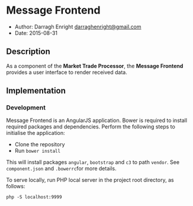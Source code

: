 # Message Frontend

* Author: Darragh Enright <darraghenright@gmail.com>
* Date: 2015-08-31

## Description

As a component of the **Market Trade Processor**, the **Message Frontend** provides a user interface to render received data.

## Implementation

### Development

Message Frontend is an AngularJS application. Bower is required to install required packages and dependencies. Perform the following steps to initialise the application:

* Clone the repository
* Run `bower install`

This will install packages `angular`, `bootstrap` and `c3` to path `vendor`. See `component.json` and `.bowerrc`for more details.

To serve locally, run PHP local server in the project root directory, as follows:

```
php -S localhost:9999
```
